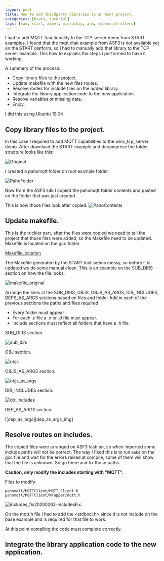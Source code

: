 ```yaml
---
layout: post
title: How to add thirdparty libraries to an ASF4 project.
categories: [howto, tutorial]
tags: [sam, start, atmel, microchip, arm, microcontrollers]
---
```


I had to add MQTT functionality to the TCP server demo from START examples.
I found that the mqtt chat example from ASF3 is not available yet on the START platform, so I had to manually add that library to the TCP server example.
This how to explains the steps i performed to have it working.

A summary of the process:

* Copy library files to the project.
* Update makefile with the new files routes.
* Resolve routes for include files on the added library.
* Integrate the library application code to the new application.
* Resolve variables or missing data.
* Enjoy.

I did this using Ubuntu 19.04

## Copy library files to the project.

In this case I required to add MQTT capabilities to the winc_tcp_server demo.
After download the START example and decomprese the folder structure looks like this:

![Original][Original_img]

I created a pahomqtt folder on root example folder.

![PahoFolder][PahoFolder_img]

Now from the ASF3 sdk I copied the pahomqtt folder contents and pasted on the folder that was just created.

This is how those files look after copied.
![PahoContents][PahoContents_img]

## Update makefile.

This is the trickier part, after the files were copied we need to tell the project that those files were added, so the Makefile need to be updated.
Makefile is located on the gcc folder.

[Makefile_location][Makefile_location_img]

The Makefile generated by the START tool seems messy, so before it is updated we do some manual clean. 
This is an example on the SUB_DIRS section on how the file looks.

![makefile_original][makefile_ori_img]

Arrange the lines at the SUB_DIRS, OBJS, OBJS_AS_ARGS, DIR_INCLUDES, DEPS_AS_ARGS sections based on files and folder
Add in each of the previous sections the paths and files required 
 * Every folder must appear
 * For each .c file a .o or .d file must appear.
 * include sections must reflect all folders that have a .h file.

SUB_DIRS section.

![sub_dirs][sub_dirs_img]

OBJ section.

![objs][objs_img]

OBJS_AS_ARGS section.

![objs_as_args][objs_as_args_img]

DIR_INCLUDES section.

![dir_includes][dir_includes_img]

DEP_AS_ARGS section.

![dep_as_args][dep_as_args_img]

## Resolve routes on includes.

The copied files were arranged on ASF3 fashion, so when imported some include paths will not be correct.
The way I fixed this is to run `make` on the gcc file and wait for the errors raised at compile, some of them will show that the file is unknown. So go there and fix those paths.

**Caution, only modify the includes starting with "MQTT".**

Files to modify:

    pahomqtt/MQTTClient/MQTT_Client.h
    pahomqtt/MQTTClient/Wrapper/mqtt.h

![includes_fix][includes_fix_img]20200203-includesFix.

On the mqtt.h file I had to add the <stdbool.h> since it is not include on the base example and is required for that file to work.

At this point compiling the code must complete correctly.

## Integrate the library application code to the new application.



[Original_img]:/images/20200203-original-folders.png
[PahoFolder_img]:/images/20200203-paho-create.png
[PahoContents_img]:/images/20200203-paho-contents.png
[Makefile_location_img]:20200203-makefile-location.png
[makefile_ori_img]:/images/20200203-makefile-original.png
[sub_dirs_img]:/images/20200203_sub_dirs.png
[objs_img]:/images/20200203_objs.png
[objs_as_args_img]:/images/20200203_dep_as_args.png
[dir_includes_img]:/images/20200203_dir_includes.png
[includes_fix_img]:/images/20200203-includesFix
